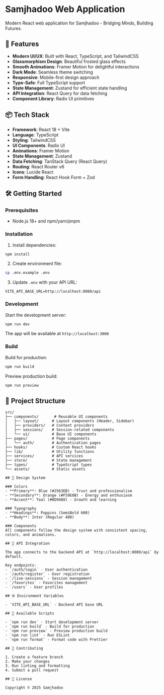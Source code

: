 # Samjhadoo Web Application

Modern React web application for Samjhadoo - Bridging Minds, Building Futures.

## 🚀 Features

- **Modern UI/UX**: Built with React, TypeScript, and TailwindCSS
- **Glassmorphism Design**: Beautiful frosted glass effects
- **Smooth Animations**: Framer Motion for delightful interactions
- **Dark Mode**: Seamless theme switching
- **Responsive**: Mobile-first design approach
- **Type-Safe**: Full TypeScript support
- **State Management**: Zustand for efficient state handling
- **API Integration**: React Query for data fetching
- **Component Library**: Radix UI primitives

## 📦 Tech Stack

- **Framework**: React 18 + Vite
- **Language**: TypeScript
- **Styling**: TailwindCSS
- **UI Components**: Radix UI
- **Animations**: Framer Motion
- **State Management**: Zustand
- **Data Fetching**: TanStack Query (React Query)
- **Routing**: React Router v6
- **Icons**: Lucide React
- **Form Handling**: React Hook Form + Zod

## 🛠 Getting Started

### Prerequisites

- Node.js 18+ and npm/yarn/pnpm

### Installation

1. Install dependencies:
```bash
npm install
```

2. Create environment file:
```bash
cp .env.example .env
```

3. Update `.env` with your API URL:
```
VITE_API_BASE_URL=http://localhost:8080/api
```

### Development

Start the development server:
```bash
npm run dev
```

The app will be available at `http://localhost:3000`

### Build

Build for production:
```bash
npm run build
```

Preview production build:
```bash
npm run preview
```

## 📁 Project Structure

```
src/
├── components/       # Reusable UI components
│   ├── layout/      # Layout components (Header, Sidebar)
│   ├── providers/   # Context providers
│   ├── sessions/    # Session-related components
│   └── ui/          # Base UI components
├── pages/           # Page components
│   └── auth/        # Authentication pages
├── hooks/           # Custom React hooks
├── lib/             # Utility functions
├── services/        # API services
├── store/           # State management
├── types/           # TypeScript types
└── assets/          # Static assets

## 🎨 Design System

### Colors
- **Primary**: Blue (#2563EB) - Trust and professionalism
- **Secondary**: Orange (#F59E0B) - Energy and enthusiasm
- **Accent**: Teal (#0D9488) - Growth and learning

### Typography
- **Headings**: Poppins (SemiBold 600)
- **Body**: Inter (Regular 400)

### Components
All components follow the design system with consistent spacing, colors, and animations.

## 🔗 API Integration

The app connects to the backend API at `http://localhost:8080/api` by default.

Key endpoints:
- `/auth/login` - User authentication
- `/auth/register` - User registration
- `/live-sessions` - Session management
- `/favorites` - Favorites management
- `/users` - User profiles

## 🌐 Environment Variables

- `VITE_API_BASE_URL` - Backend API base URL

## 📝 Available Scripts

- `npm run dev` - Start development server
- `npm run build` - Build for production
- `npm run preview` - Preview production build
- `npm run lint` - Run ESLint
- `npm run format` - Format code with Prettier

## 🤝 Contributing

1. Create a feature branch
2. Make your changes
3. Run linting and formatting
4. Submit a pull request

## 📄 License

Copyright © 2025 Samjhadoo
